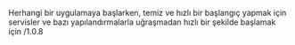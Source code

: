 Herhangi bir uygulamaya başlarken, temiz ve hızlı bir başlangıç yapmak için servisler ve bazı yapılandırmalarla uğraşmadan hızlı bir şekilde başlamak için
/1.0.8